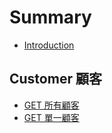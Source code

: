 # Summary

* [Introduction](README.md)

## Customer 顧客

- [GET 所有顧客](customer/list.md)
- [GET 單一顧客](customer/get.md)
